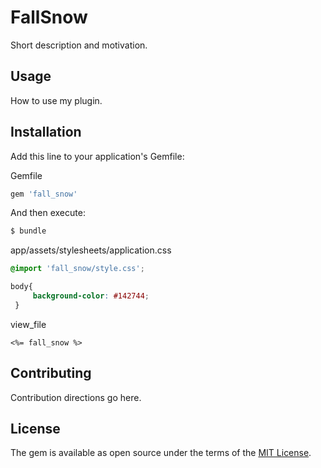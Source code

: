 # FallSnow
Short description and motivation.

## Usage
How to use my plugin.

## Installation
Add this line to your application's Gemfile:

Gemfile
```ruby
gem 'fall_snow'
```

And then execute:
```bash
$ bundle
```

app/assets/stylesheets/application.css
```application.css
@import 'fall_snow/style.css';

body{
     background-color: #142744;
 }
```

view_file
```view_file
<%= fall_snow %>
```

<!-- Or install it yourself as:
```bash
$ gem install fall_snow
``` -->

## Contributing
Contribution directions go here.

## License
The gem is available as open source under the terms of the [MIT License](https://opensource.org/licenses/MIT).

